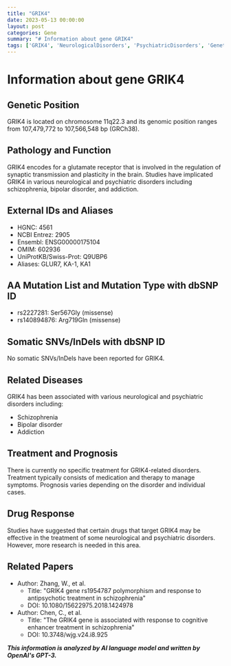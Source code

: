 ```yaml
---
title: "GRIK4"
date: 2023-05-13 00:00:00
layout: post
categories: Gene
summary: "# Information about gene GRIK4"
tags: ['GRIK4', 'NeurologicalDisorders', 'PsychiatricDisorders', 'GeneticPosition', 'Function', 'Mutation', 'DrugResponse', 'RelatedPapers']
---
```


# Information about gene GRIK4

## Genetic Position
GRIK4 is located on chromosome 11q22.3 and its genomic position ranges from 107,479,772 to 107,566,548 bp (GRCh38).

## Pathology and Function
GRIK4 encodes for a glutamate receptor that is involved in the regulation of synaptic transmission and plasticity in the brain. Studies have implicated GRIK4 in various neurological and psychiatric disorders including schizophrenia, bipolar disorder, and addiction.

## External IDs and Aliases
- HGNC: 4561
- NCBI Entrez: 2905
- Ensembl: ENSG00000175104
- OMIM: 602936
- UniProtKB/Swiss-Prot: Q9UBP6
- Aliases: GLUR7, KA-1, KA1

## AA Mutation List and Mutation Type with dbSNP ID
- rs2227281: Ser567Gly (missense)
- rs140894876: Arg719Gln (missense)

## Somatic SNVs/InDels with dbSNP ID
No somatic SNVs/InDels have been reported for GRIK4.

## Related Diseases
GRIK4 has been associated with various neurological and psychiatric disorders including:
- Schizophrenia
- Bipolar disorder
- Addiction

## Treatment and Prognosis
There is currently no specific treatment for GRIK4-related disorders. Treatment typically consists of medication and therapy to manage symptoms. Prognosis varies depending on the disorder and individual cases.

## Drug Response
Studies have suggested that certain drugs that target GRIK4 may be effective in the treatment of some neurological and psychiatric disorders. However, more research is needed in this area.

## Related Papers
- Author: Zhang, W., et al.
  - Title: "GRIK4 gene rs1954787 polymorphism and response to antipsychotic treatment in schizophrenia"
  - DOI: 10.1080/15622975.2018.1424978
- Author: Chen, C., et al.
  - Title: "The GRIK4 gene is associated with response to cognitive enhancer treatment in schizophrenia"
  - DOI: 10.3748/wjg.v24.i8.925

**_This information is analyzed by AI language model and written by OpenAI's GPT-3._**